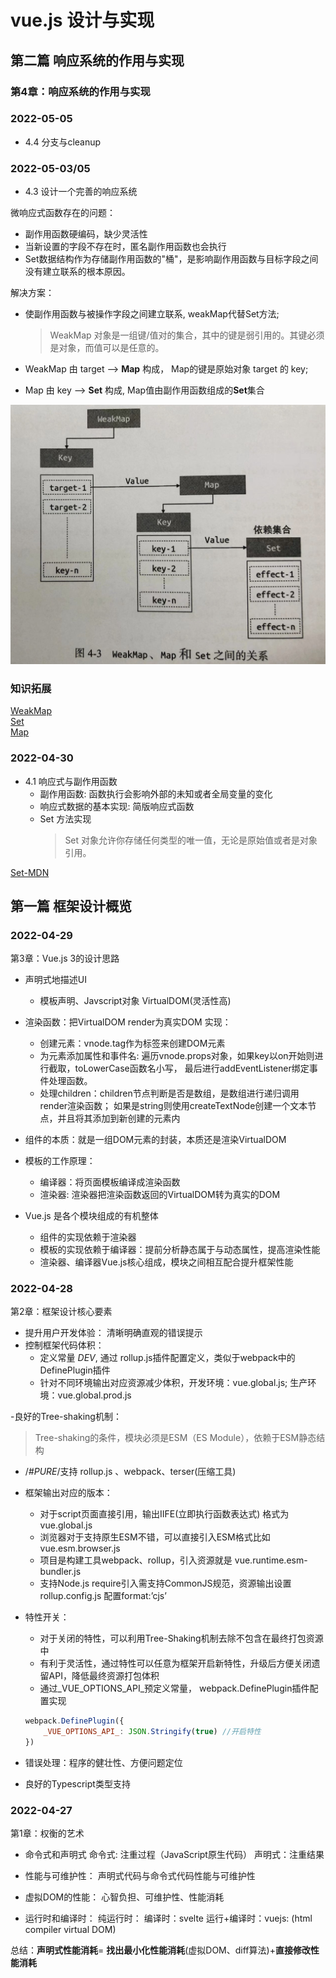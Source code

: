 
# vue.js 设计与实现

## 第二篇 响应系统的作用与实现

### 第4章：响应系统的作用与实现

### 2022-05-05
- 4.4 分支与cleanup

### 2022-05-03/05
- 4.3 设计一个完善的响应系统

微响应式函数存在的问题：
  - 副作用函数硬编码，缺少灵活性
  - 当新设置的字段不存在时，匿名副作用函数也会执行
  - Set数据结构作为存储副作用函数的"桶"，是影响副作用函数与目标字段之间没有建立联系的根本原因。

解决方案：
  - 使副作用函数与被操作字段之间建立联系, weakMap代替Set方法;
    > WeakMap 对象是一组键/值对的集合，其中的键是弱引用的。其键必须是对象，而值可以是任意的。

  - WeakMap 由 target --> **Map** 构成， Map的键是原始对象 target 的 key;
  - Map 由 key --> **Set** 构成, Map值由副作用函数组成的**Set**集合

![Reactive](./assets/reactive.jpg)

### 知识拓展

[WeakMap](https://developer.mozilla.org/zh-CN/docs/Web/JavaScript/Reference/Global_Objects/WeakMap) <br/>
[Set](https://developer.mozilla.org/zh-CN/docs/Web/JavaScript/Reference/Global_Objects/Set)  <br/>
[Map](https://developer.mozilla.org/zh-CN/docs/Web/JavaScript/Reference/Global_Objects/Map)  <br/>


### 2022-04-30

- 4.1 响应式与副作用函数
  - 副作用函数: 函数执行会影响外部的未知或者全局变量的变化
  - 响应式数据的基本实现: 简版响应式函数
  - Set 方法实现
    > Set 对象允许你存储任何类型的唯一值，无论是原始值或者是对象引用。

[Set-MDN](https://developer.mozilla.org/zh-CN/docs/Web/JavaScript/Reference/Global_Objects/WeakMap)


## 第一篇 框架设计概览

### 2022-04-29

第3章：Vue.js 3的设计思路

- 声明式地描述UI
  - 模板声明、Javscript对象 VirtualDOM(灵活性高)

- 渲染函数：把VirtualDOM render为真实DOM
    实现：
    - 创建元素：vnode.tag作为标签来创建DOM元素
    - 为元素添加属性和事件名: 遍历vnode.props对象，如果key以on开始则进行截取，toLowerCase函数名小写，
      最后进行addEventListener绑定事件处理函数。
    - 处理children：children节点判断是否是数组，是数组进行递归调用render渲染函数；
      如果是string则使用createTextNode创建一个文本节点，并且将其添加到新创建的元素内

- 组件的本质：就是一组DOM元素的封装，本质还是渲染VirtualDOM
- 模板的工作原理：
    - 编译器：将页面模板编译成渲染函数
    - 渲染器: 渲染器把渲染函数返回的VirtualDOM转为真实的DOM

- Vue.js 是各个模块组成的有机整体
    - 组件的实现依赖于渲染器
    - 模板的实现依赖于编译器：提前分析静态属于与动态属性，提高渲染性能
    - 渲染器、编译器Vue.js核心组成，模块之间相互配合提升框架性能



### 2022-04-28

第2章：框架设计核心要素

- 提升用户开发体验： 清晰明确直观的错误提示
- 控制框架代码体积：
    - 定义常量 _DEV_, 通过 rollup.js插件配置定义，类似于webpack中的DefinePlugin插件
    - 针对不同环境输出对应资源减少体积，开发环境：vue.global.js; 生产环境：vue.global.prod.js

-良好的Tree-shaking机制：
>Tree-shaking的条件，模块必须是ESM（ES Module），依赖于ESM静态结构
  - /*#_PURE_*/支持  rollup.js 、webpack、terser(压缩工具)

- 框架输出对应的版本：
    - 对于script页面直接引用，输出IIFE(立即执行函数表达式) 格式为 vue.global.js
    - 浏览器对于支持原生ESM不错，可以直接引入ESM格式比如vue.esm.browser.js
    - 项目是构建工具webpack、rollup，引入资源就是 vue.runtime.esm-bundler.js
    - 支持Node.js require引入需支持CommonJS规范，资源输出设置rollup.config.js 配置format:’cjs’

- 特性开关：
    - 对于关闭的特性，可以利用Tree-Shaking机制去除不包含在最终打包资源中
    - 有利于灵活性，通过特性可以任意为框架开启新特性，升级后方便关闭遗留API，降低最终资源打包体积
    - 通过_VUE_OPTIONS_API_预定义常量， webpack.DefinePlugin插件配置实现
    ```javascript
    webpack.DefinePlugin({
        _VUE_OPTIONS_API_: JSON.Stringify(true) //开启特性
    })
    ```
-  错误处理：程序的健壮性、方便问题定位
-  良好的Typescript类型支持



### 2022-04-27

第1章：权衡的艺术

- 命令式和声明式
   命令式: 注重过程（JavaScript原生代码）
   声明式：注重结果

- 性能与可维护性：
   声明式代码与命令式代码性能与可维护性

- 虚拟DOM的性能：
   心智负担、可维护性、性能消耗

- 运行时和编译时：
   纯运行时：
   编译时：svelte
   运行+编译时：vuejs:  (html compiler virtual DOM)

 总结：**声明式性能消耗**= **找出最小化性能消耗**(虚拟DOM、diff算法)+**直接修改性能消耗**
